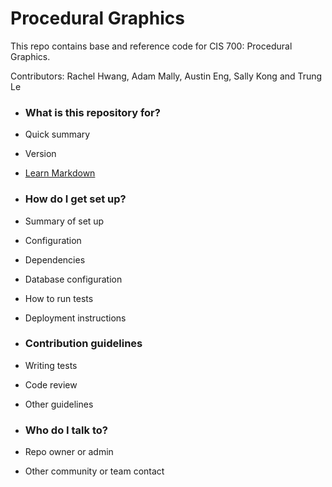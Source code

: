# Procedural Graphics #

This repo contains base and reference code for CIS 700: Procedural Graphics.

Contributors: Rachel Hwang, Adam Mally, Austin Eng, Sally Kong and Trung Le

* ### What is this repository for? ###

* Quick summary
* Version
* [Learn Markdown](https://bitbucket.org/tutorials/markdowndemo)

* ### How do I get set up? ###

* Summary of set up
* Configuration
* Dependencies
* Database configuration
* How to run tests
* Deployment instructions

* ### Contribution guidelines ###

* Writing tests
* Code review
* Other guidelines

* ### Who do I talk to? ###

* Repo owner or admin
* Other community or team contact
